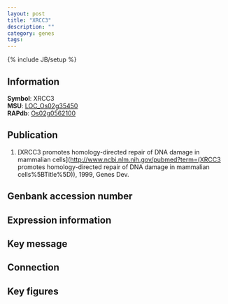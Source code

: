 ```yaml
---
layout: post
title: "XRCC3"
description: ""
category: genes
tags: 
---
```

{% include JB/setup %}

## Information
__Symbol__: XRCC3  
__MSU__: [LOC_Os02g35450](http://rice.plantbiology.msu.edu/cgi-bin/ORF_infopage.cgi?orf=LOC_Os02g35450)  
__RAPdb__: [Os02g0562100](http://rapdb.dna.affrc.go.jp/viewer/gbrowse_details/irgsp1?name=Os02g0562100)  

## Publication
1. [XRCC3 promotes homology-directed repair of DNA damage in mammalian cells](http://www.ncbi.nlm.nih.gov/pubmed?term=(XRCC3 promotes homology-directed repair of DNA damage in mammalian cells%5BTitle%5D)), 1999, Genes Dev.

## Genbank accession number

## Expression information

## Key message

## Connection

## Key figures


